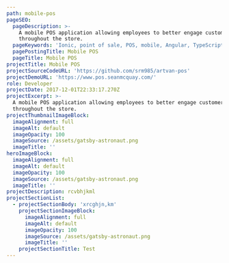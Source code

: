 ```yaml
---
path: mobile-pos
pageSEO:
  pageDescription: >-
    A mobile POS application allowing employees to better engage customers
    throughout the store.
  pageKeywords: 'Ionic, point of sale, POS, mobile, Angular, TypeScript'
  pagePostingTitle: Mobile POS
  pageTitle: Mobile POS
projectTitle: Mobile POS
projectSourceCodeURL: 'https://github.com/srm985/artvan-pos'
projectDemoURL: 'https://www.pos.seanmcquay.com/'
role: Developer
projectDate: 2017-12-01T22:33:17.270Z
projectExcerpt: >-
  A mobile POS application allowing employees to better engage customers
  throughout the store.
projectThumbnailImageBlock:
  imageAlignment: full
  imageAlt: default
  imageOpacity: 100
  imageSource: /assets/gatsby-astronaut.png
  imageTitle: ''
heroImageBlock:
  imageAlignment: full
  imageAlt: default
  imageOpacity: 100
  imageSource: /assets/gatsby-astronaut.png
  imageTitle: ''
projectDescription: rcvbhjkml
projectSectionList:
  - projectSectionBody: 'xrcghjn,km'
    projectSectionImageBlock:
      imageAlignment: full
      imageAlt: default
      imageOpacity: 100
      imageSource: /assets/gatsby-astronaut.png
      imageTitle: ''
    projectSectionTitle: Test
---
```


